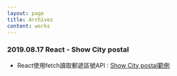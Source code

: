 ```yaml
---
layout: page
title: Archives
content: works
---
```


### 2019.08.17  React - Show City postal 
- React使用fetch讀取郵遞區號API : <a target="_blank" href="https://sherry955.github.io/react_project/">Show City postal範例</a>
